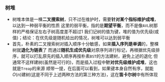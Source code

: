 ### 树堆

- 树堆本体是一棵**二叉搜索树**，只不过在维护时，需要**针对某个指标维护成堆**，以达到一种弱平衡的性质
  这里的弱平衡，指的是**期望平衡**，而不是像`AVL`树那样的严格保证左右子树高度差不超过$1$
  我们记树的值为键，堆的值为优先级(或值)；结论：在优先级是随机给出的情况，树堆可以达到弱平衡
- 首先，朴素的二叉搜索树对插入顺序十分敏感，如果**插入序列是单调**的，整棵树就**退化为链表**了
  而通过**随机生成优先级**对原序列进行标记，再根据优先级排序，就可以打乱原先的插入顺序再按朴素`BST`的方法建树，避免上述的退化
  但通常不这样建树(虽然是可行的)，而是插入过程中**针对优先级维护成堆**，这也就是`Treap`的来源
  顺带一提，在后面可以看到，如果键本身自然有序，就能$O(n)$建树(这是不同于上述两种方法的第三种方法)，这在**笛卡尔树**中有所体现